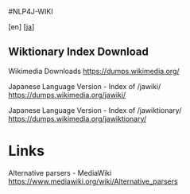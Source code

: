 #NLP4J-WIKI

\[en\] \[[ja](README_ja.md)\]

## Wiktionary Index Download

Wikimedia Downloads
https://dumps.wikimedia.org/

Japanese Language Version - Index of /jawiki/
https://dumps.wikimedia.org/jawiki/

Japanese Language Version - Index of /jawiktionary/
https://dumps.wikimedia.org/jawiktionary/


# Links

Alternative parsers - MediaWiki
https://www.mediawiki.org/wiki/Alternative_parsers




